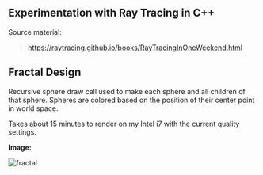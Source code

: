 ## Experimentation with Ray Tracing in C++

Source material: 

> https://raytracing.github.io/books/RayTracingInOneWeekend.html

## Fractal Design
Recursive sphere draw call used to make each sphere and all children of that sphere.
Spheres are colored based on the position of their center point in world space.

Takes about 15 minutes to render on my Intel i7 with the current quality settings.

**Image:**

![fractal](https://github.com/user-attachments/assets/e8703dc6-358f-44df-8c2e-a7236f10762e)
